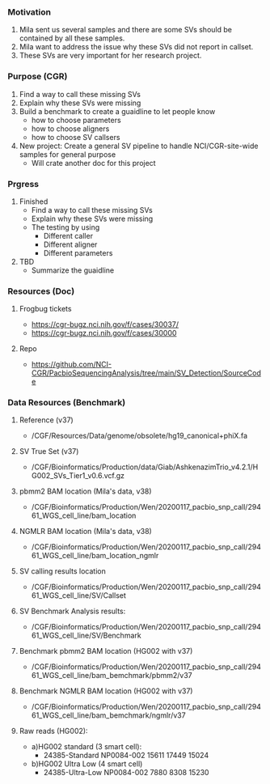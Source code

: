 ### Motivation
1. Mila sent us several samples and there are some SVs should be contained by all these samples.
2. Mila want to address the issue why these SVs did not report in callset.
3. These SVs are very important for her research project.

### Purpose (CGR)
1. Find a way to call these missing SVs
2. Explain why these SVs were missing 
3. Build a benchmark to create a guaidline to let people know 
   * how to choose parameters
   * how to choose aligners
   * how to choose SV callsers
4. New project: Create a general SV pipeline to handle NCI/CGR-site-wide samples for general purpose
   * Will crate another doc for this project

### Prgress 
1. Finished
   * Find a way to call these missing SVs
   * Explain why these SVs were missing
   * The testing by using
     *  Different caller
     *  Different aligner
     *  Different parameters
2. TBD
    * Summarize the guaidline

### Resources (Doc)
1. Frogbug tickets
   * https://cgr-bugz.nci.nih.gov/f/cases/30037/
   * https://cgr-bugz.nci.nih.gov/f/cases/30000
 
2. Repo
   * https://github.com/NCI-CGR/PacbioSequencingAnalysis/tree/main/SV_Detection/SourceCode
 
### Data Resources (Benchmark)
1. Reference (v37)
   * /CGF/Resources/Data/genome/obsolete/hg19_canonical+phiX.fa

2. SV True Set (v37)
   * /CGF/Bioinformatics/Production/data/Giab/AshkenazimTrio_v4.2.1/HG002_SVs_Tier1_v0.6.vcf.gz

3. pbmm2 BAM location (Mila's data, v38)
   * /CGF/Bioinformatics/Production/Wen/20200117_pacbio_snp_call/29461_WGS_cell_line/bam_location

4. NGMLR BAM location (Mila's data, v38)
   * /CGF/Bioinformatics/Production/Wen/20200117_pacbio_snp_call/29461_WGS_cell_line/bam_location_ngmlr

5. SV calling results location
   * /CGF/Bioinformatics/Production/Wen/20200117_pacbio_snp_call/29461_WGS_cell_line/SV/Callset

6. SV Benchmark Analysis results:
   * /CGF/Bioinformatics/Production/Wen/20200117_pacbio_snp_call/29461_WGS_cell_line/SV/Benchmark

7. Benchmark pbmm2 BAM location (HG002 with v37)
   * /CGF/Bioinformatics/Production/Wen/20200117_pacbio_snp_call/29461_WGS_cell_line/bam_bemchmark/pbmm2/v37

8. Benchmark NGMLR BAM location (HG002 with v37)
   * /CGF/Bioinformatics/Production/Wen/20200117_pacbio_snp_call/29461_WGS_cell_line/bam_bemchmark/ngmlr/v37

9. Raw reads (HG002):
   * a)HG002 standard (3 smart cell): 
      * 24385-Standard    NP0084-002    15611    17449    15024    
   * b)HG002 Ultra Low (4 smart cell)
      * 24385-Ultra-Low    NP0084-002      7880    8308    15230
